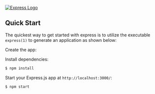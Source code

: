 [![Express Logo](https://i.cloudup.com/zfY6lL7eFa-3000x3000.png)](http://expressjs.com/)

## Quick Start

The quickest way to get started with express is to utilize the executable `express(1)` to generate an application as shown below:

Create the app:

Install dependencies:

```bash
$ npm install
```

Start your Express.js app at `http://localhost:3000/`:

```bash
$ npm start
```